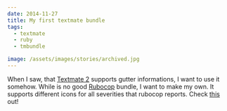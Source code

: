 ```yaml
---
date: 2014-11-27
title: My first textmate bundle
tags:
  - textmate
  - ruby
  - tmbundle

image: /assets/images/stories/archived.jpg
---
```


When I saw, that [Textmate 2](https://github.com/textmate/textmate) supports gutter informations, I want to use it somehow.
While is no good [Rubocop](http://batsov.com/rubocop/) bundle, I want to make my own.
It supports different icons for all severities that rubocop reports.
Check [this](https://github.com/fazibear/Rubocop.tmbundle) out!
